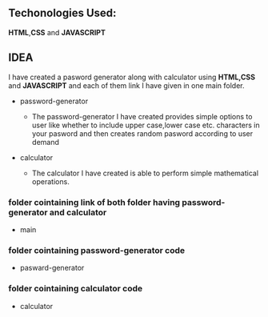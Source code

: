 ## Techonologies Used:  
**HTML**,**CSS** and **JAVASCRIPT**  

## IDEA
I have created a pasword generator along with calculator using **HTML,CSS** and **JAVASCRIPT** and each of them link I have given in one main folder.  

* password-generator  

  * The password-generator I have created provides simple options to user like whether to include upper case,lower case etc. characters in your pasword and then creates random pasword according to user demand  
 

* calculator  
  * The calculator I have created is able to perform simple mathematical operations.

### folder cointaining link of both folder having password-generator and calculator
* main
      
      
### folder cointaining password-generator code
* pasward-generator
### folder cointaining calculator code
* calculator







